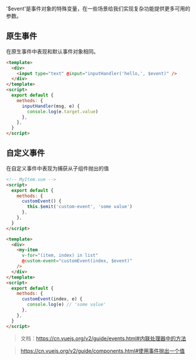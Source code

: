'\$event'是事件对象的特殊变量，在一些场景给我们实现复杂功能提供更多可用的参数。

## 原生事件

在原生事件中表现和默认事件对象相同。

```html
<template>
  <div>
    <input type="text" @input="inputHandler('hello,', $event)" />
  </div>
</template>
<script>
  export default {
    methods: {
      inputHandler(msg, e) {
        console.log(e.target.value)
      },
    },
  }
</script>
```

## 自定义事件

在自定义事件中表现为捕获从子组件抛出的值

```html
<!-- MyItem.vue -->
<script>
  export default {
    methods: {
      customEvent() {
        this.$emit('custom-event', 'some value')
      },
    },
  }
</script>
```

```html
<template>
  <div>
    <my-item
      v-for="(item, index) in list"
      @custom-event="customEvent(index, $event)"
    />
  </div>
</template>
<script>
  export default {
    methods: {
      customEvent(index, e) {
        console.log(e) // 'some value'
      },
    },
  }
</script>
```

> 文档：https://cn.vuejs.org/v2/guide/events.html#内联处理器中的方法

> https://cn.vuejs.org/v2/guide/components.html#使用事件抛出一个值
